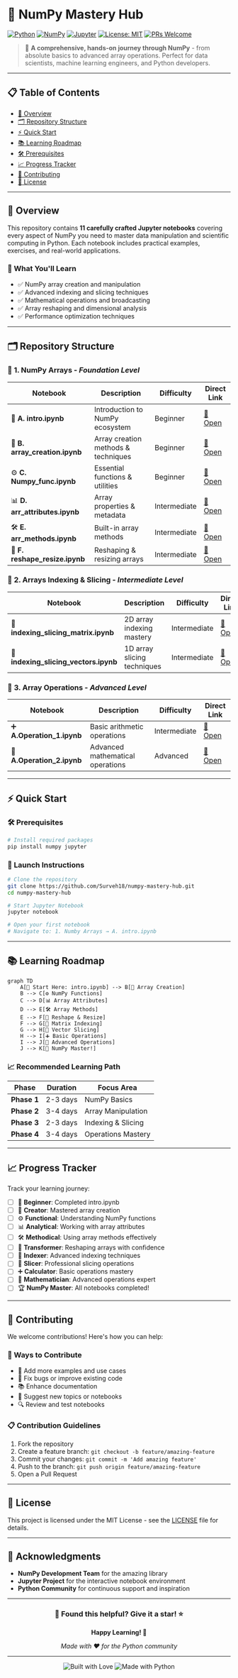# 🔢 NumPy Mastery Hub

[![Python](https://img.shields.io/badge/Python-3.7%2B-blue.svg)](https://www.python.org/)
[![NumPy](https://img.shields.io/badge/NumPy-Latest-orange.svg)](https://numpy.org/)
[![Jupyter](https://img.shields.io/badge/Jupyter-Notebook-orange.svg)](https://jupyter.org/)
[![License: MIT](https://img.shields.io/badge/License-MIT-yellow.svg)](https://opensource.org/licenses/MIT)
[![PRs Welcome](https://img.shields.io/badge/PRs-welcome-brightgreen.svg)](http://makeapullrequest.com)

> 🚀 **A comprehensive, hands-on journey through NumPy** - from absolute basics to advanced array operations. Perfect for data scientists, machine learning engineers, and Python developers.

---

## 📋 Table of Contents

- [🎯 Overview](#-overview)
- [🗂️ Repository Structure](#️-repository-structure)
- [⚡ Quick Start](#-quick-start)
- [📚 Learning Roadmap](#-learning-roadmap)
- [🛠️ Prerequisites](#️-prerequisites)
- [📈 Progress Tracker](#-progress-tracker)
- [🤝 Contributing](#-contributing)
- [📄 License](#-license)

---

## 🎯 Overview

This repository contains **11 carefully crafted Jupyter notebooks** covering every aspect of NumPy you need to master data manipulation and scientific computing in Python. Each notebook includes practical examples, exercises, and real-world applications.

### 🌟 What You'll Learn
- ✅ NumPy array creation and manipulation
- ✅ Advanced indexing and slicing techniques
- ✅ Mathematical operations and broadcasting
- ✅ Array reshaping and dimensional analysis
- ✅ Performance optimization techniques

---

## 🗂️ Repository Structure

### 📁 **1. NumPy Arrays** - *Foundation Level*
| Notebook | Description | Difficulty | Direct Link |
|----------|-------------|------------|-------------|
| 🌱 **A. intro.ipynb** | Introduction to NumPy ecosystem | Beginner | [📖 Open](./1.%20Numby%20Arrays/A.%20intro.ipynb) |
| 🔨 **B. array_creation.ipynb** | Array creation methods & techniques | Beginner | [📖 Open](./1.%20Numby%20Arrays/B.%20array_creation.ipynb) |
| ⚙️ **C. Numpy_func.ipynb** | Essential functions & utilities | Beginner | [📖 Open](./1.%20Numby%20Arrays/C.%20Numpy_func.ipynb) |
| 📊 **D. arr_attributes.ipynb** | Array properties & metadata | Intermediate | [📖 Open](./1.%20Numby%20Arrays/D.%20arr_attributes.ipynb) |
| 🛠️ **E. arr_methods.ipynb** | Built-in array methods | Intermediate | [📖 Open](./1.%20Numby%20Arrays/E.%20arr_methods.ipynb) |
| 🔄 **F. reshape_resize.ipynb** | Reshaping & resizing arrays | Intermediate | [📖 Open](./1.%20Numby%20Arrays/F.%20reshape_resize.ipynb) |

### 📁 **2. Arrays Indexing & Slicing** - *Intermediate Level*
| Notebook | Description | Difficulty | Direct Link |
|----------|-------------|------------|-------------|
| 🎯 **indexing_slicing_matrix.ipynb** | 2D array indexing mastery | Intermediate | [📖 Open](./2.%20Arrays%20Indexing%20%26%20Slicing/indexing_slicing_matrix.ipynb) |
| 📍 **indexing_slicing_vectors.ipynb** | 1D array slicing techniques | Intermediate | [📖 Open](./2.%20Arrays%20Indexing%20%26%20Slicing/indexing_slicing_vectors.ipynb) |

### 📁 **3. Array Operations** - *Advanced Level*
| Notebook | Description | Difficulty | Direct Link |
|----------|-------------|------------|-------------|
| ➕ **A.Operation_1.ipynb** | Basic arithmetic operations | Intermediate | [📖 Open](./3.%20Array_operations/A.Operation_1.ipynb) |
| 🧮 **A.Operation_2.ipynb** | Advanced mathematical operations | Advanced | [📖 Open](./3.%20Array_operations/A.Operation_2.ipynb) |

---

## ⚡ Quick Start

### 🛠️ Prerequisites

```bash
# Install required packages
pip install numpy jupyter 
```

### 🚀 Launch Instructions

```bash
# Clone the repository
git clone https://github.com/Surveh18/numpy-mastery-hub.git
cd numpy-mastery-hub

# Start Jupyter Notebook
jupyter notebook

# Open your first notebook
# Navigate to: 1. Numby Arrays → A. intro.ipynb
```

---

## 📚 Learning Roadmap

```mermaid
graph TD
    A[🌱 Start Here: intro.ipynb] --> B[🔨 Array Creation]
    B --> C[⚙️ NumPy Functions]
    C --> D[📊 Array Attributes]
    D --> E[🛠️ Array Methods]
    E --> F[🔄 Reshape & Resize]
    F --> G[🎯 Matrix Indexing]
    G --> H[📍 Vector Slicing]
    H --> I[➕ Basic Operations]
    I --> J[🧮 Advanced Operations]
    J --> K[🎉 NumPy Master!]
```

### 📈 Recommended Learning Path

| Phase | Duration | Focus Area | 
|-------|----------|------------|
| **Phase 1** | 2-3 days | NumPy Basics | 
| **Phase 2** | 3-4 days | Array Manipulation | 
| **Phase 3** | 2-3 days | Indexing & Slicing | 
| **Phase 4** | 3-4 days | Operations Mastery | 

---

## 📈 Progress Tracker

Track your learning journey:

- [ ] 🌱 **Beginner**: Completed intro.ipynb
- [ ] 🔨 **Creator**: Mastered array creation
- [ ] ⚙️ **Functional**: Understanding NumPy functions
- [ ] 📊 **Analytical**: Working with array attributes
- [ ] 🛠️ **Methodical**: Using array methods effectively
- [ ] 🔄 **Transformer**: Reshaping arrays with confidence
- [ ] 🎯 **Indexer**: Advanced indexing techniques
- [ ] 📍 **Slicer**: Professional slicing operations
- [ ] ➕ **Calculator**: Basic operations mastery
- [ ] 🧮 **Mathematician**: Advanced operations expert
- [ ] 🏆 **NumPy Master**: All notebooks completed!

---

## 🤝 Contributing

We welcome contributions! Here's how you can help:

### 🎯 Ways to Contribute
- 📝 Add more examples and use cases
- 🐛 Fix bugs or improve existing code
- 📚 Enhance documentation
- 🌟 Suggest new topics or notebooks
- 🔍 Review and test notebooks

### 📋 Contribution Guidelines
1. Fork the repository
2. Create a feature branch: `git checkout -b feature/amazing-feature`
3. Commit your changes: `git commit -m 'Add amazing feature'`
4. Push to the branch: `git push origin feature/amazing-feature`
5. Open a Pull Request

---

## 📄 License

This project is licensed under the MIT License - see the [LICENSE](LICENSE) file for details.

---

## 🙏 Acknowledgments

- **NumPy Development Team** for the amazing library
- **Jupyter Project** for the interactive notebook environment
- **Python Community** for continuous support and inspiration

---

<div align="center">

### 🌟 **Found this helpful? Give it a star!** ⭐

**Happy Learning! 🎉**

*Made with ❤️ for the Python community*

</div>

---

<div align="center">
  <img src="https://forthebadge.com/images/badges/built-with-love.svg" alt="Built with Love">
  <img src="https://forthebadge.com/images/badges/made-with-python.svg" alt="Made with Python">
</div>
